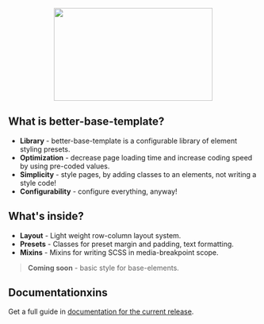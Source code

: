 <p align="center">
    <img height="187" width="320" src="https://user-images.githubusercontent.com/29531824/33828830-4c914bd4-de76-11e7-9d1a-a96d916f084b.png">
</p>

## What is better-base-template?

- **Library** - better-base-template is a configurable library of element styling presets.
- **Optimization** - decrease page loading time and increase coding speed by using pre-coded values.
- **Simplicity** - style pages, by adding classes to an elements, not writing a style code!
- **Configurability** - configure everything, anyway!

## What's inside?

- **Layout** - Light weight row-column layout system.
- **Presets** - Classes for preset margin and padding, text formatting.
- **Mixins** - Mixins for writing SCSS in media-breakpoint scope.

>  **Coming soon** - basic style for base-elements.

## Documentationxins

Get a full guide in [documentation for the current release](/docs/README.md).
